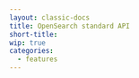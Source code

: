 ```yaml
---
layout: classic-docs
title: OpenSearch standard API
short-title:
wip: true
categories:
  - features
---
```

